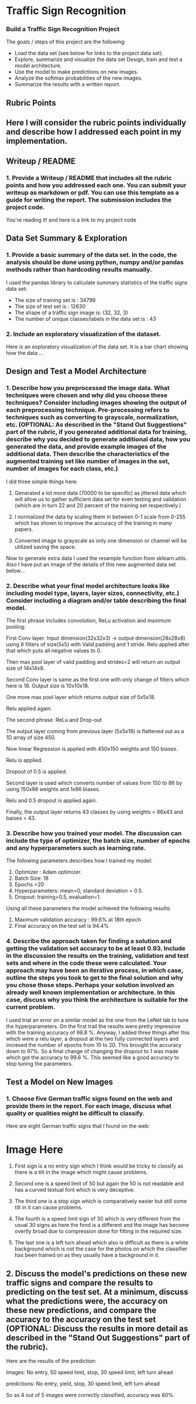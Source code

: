 # Traffic Sign Recognition

### Build a Traffic Sign Recognition Project

The goals / steps of this project are the following:

* Load the data set (see below for links to the project data set).
* Explore, summarize and visualize the data set
Design, train and test a model architecture.
* Use the model to make predictions on new images.
* Analyze the softmax probabilities of the new images.
* Summarize the results with a written report.

## Rubric Points

## Here I will consider the rubric points individually and describe how I addressed each point in my implementation.

## Writeup / README

### 1. Provide a Writeup / README that includes all the rubric points and how you addressed each one. You can submit your writeup as markdown or pdf. You can use this template as a guide for writing the report. The submission includes the project code.

You're reading it! and here is a link to my project code

## Data Set Summary & Exploration

### 1. Provide a basic summary of the data set. In the code, the analysis should be done using python, numpy and/or pandas methods rather than hardcoding results manually.

I used the pandas library to calculate summary statistics of the traffic signs data set:

* The size of training set is : 34799
* The size of test set is : 12630
* The shape of a traffic sign image is: (32, 32, 3)
* The number of unique classes/labels in the data set is : 43

### 2. Include an exploratory visualization of the dataset.

Here is an exploratory visualization of the data set. It is a bar chart showing how the data ...


## Design and Test a Model Architecture

### 1. Describe how you preprocessed the image data. What techniques were chosen and why did you choose these techniques? Consider including images showing the output of each preprocessing technique. Pre-processing refers to techniques such as converting to grayscale, normalization, etc. (OPTIONAL: As described in the "Stand Out Suggestions" part of the rubric, if you generated additional data for training, describe why you decided to generate additional data, how you generated the data, and provide example images of the additional data. Then describe the characteristics of the augmented training set like number of images in the set, number of images for each class, etc.)


 I did three simple things here:
 1. Generated a lot more data (70000 to be specific) as jittered data  which will allow us to gather sufficient data set for even testing and validation (which are in turn 22 and 20 percent of the training set respectively.)

 2. I normalized the data by scaling them in between 0-1 scale from 0-255 which has shown to improve the accuracy of the training in many papers.

 3. Converted image to grayscale as only one dimension or channel will be utilized saving the space.

 Now to generate extra data I used the resample function from sklearn.utils. Also I have put an image of the details of this new augmented data set below...

### 2. Describe what your final model architecture looks like including model type, layers, layer sizes, connectivity, etc.) Consider including a diagram and/or table describing the final model.

The first phrase includes convolution, ReLu activation and maximum pooling:

First Conv layer: Input dimension(32x32x3) -> output dimension(28x28x8) using 8 filters of size(5x5) with Valid padding and 1 stride. Relu applied after that which puts all negative values to 0.

Then max pool layer of valid padding and strides=2 will return an output size of 14x14x8.

Second Conv layer is same as the first one with only change of filters which here is 18. Output size is 10x10x18.

One more max pool layer which returns output size of 5x5x18.

Relu applied again.

The second phrase :ReLu and Drop-out

The output layer coming from previous layer (5x5x18) is flattened out as a 1D array of size 450.

Now linear Regression is applied with 450x150 weights and 150 biases.

Relu is applied.

Dropout of 0.5 is applied.

Second layer is used which converts number of values from 150 to 86 by using 150x86 weights and 1x86 biases.

Relu and 0.5 dropout is applied again.

Finally, the output layer returns 43 classes by using weights = 86x43 and baises = 43.


### 3. Describe how you trained your model. The discussion can include the type of optimizer, the batch size, number of epochs and any hyperparameters such as learning rate.

The following parameters describes how I trained my model:
1. Optimizer : Adam optimizer.
2. Batch Size: 18
3. Epochs =20
4. Hyperparameters: mean=0, standard deviation = 0.5.
5. Dropout: training=0.5, evaluation=1.

Using all these parameters the model achieved the following results:
1. Maximum validation accuracy : 99.6% at 18th epoch
2. Final accuracy on the test set is 94.4%


### 4. Describe the approach taken for finding a solution and getting the validation set accuracy to be at least 0.93. Include in the discussion the results on the training, validation and test sets and where in the code these were calculated. Your approach may have been an iterative process, in which case, outline the steps you took to get to the final solution and why you chose those steps. Perhaps your solution involved an already well known implementation or architecture. In this case, discuss why you think the architecture is suitable for the current problem.

I used trial an error on a similar model as the one from the LeNet lab to tune the hyperparameters. On the first trail the results were pretty impressive with the training accuracy of 98.8 %. Anyway, I added three things after this which were a relu layer, a dropout at the two fully connected layers and incresed the number of epochs from 10 to 20. This brought the accuracy down to 97%.
So a final change of changing the dropout to 1 was made which got the accuracy to 99.6 %. This seemed like a good accuracy to stop tuning the parameters.


## Test a Model on New Images

### 1. Choose five German traffic signs found on the web and provide them in the report. For each image, discuss what quality or qualities might be difficult to classify.

Here are eight German traffic signs that I found on the web:


# Image Here

1. First sign is a no entry sign which I think would be tricky to classify as there is a tilt in the image which might cause problems.

2. Second one is a speed limit of 50 but again the 50 is not readable and has a curved textual font which is very deceptive.

3. The third one is a stop sign which is comparatively easier but still some tilt in it can cause problems.

4. The fourth is a speed limit sign of 30 which is very different from the usual 30 signs as here the fond is a different and the image has become overtly broad due to compression done for fitting in the required size.

5. The last one is a left turn ahead which also is difficult as there is a white background which is not the case for the photos on which the classifier has been trained on as they usually have a background in it.


## 2. Discuss the model's predictions on these new traffic signs and compare the results to predicting on the test set. At a minimum, discuss what the predictions were, the accuracy on these new predictions, and compare the accuracy to the accuracy on the test set (OPTIONAL: Discuss the results in more detail as described in the "Stand Out Suggestions" part of the rubric).

Here are the results of the prediction:

Images: No entry, 50 speed limit, stop, 30 speed limit, left turn ahead

predictions: No entry, yield, stop, 30 speed limit, left turn ahead

So as 4 out of 5 images were correctly classified, accuracy was 80%.

